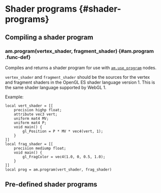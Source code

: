 
# Shader programs {#shader-programs}

## Compiling a shader program

### am.program(vertex_shader, fragment_shader) {#am.program .func-def}

Compiles and returns a shader program for use with
[`am.use_program`](#am.use_program) nodes.

`vertex_shader` and `fragment_shader` should be the sources for the vertex and
fragment shaders in the OpenGL ES shader language version 1.  This is the same
shader language supported by WebGL 1.

Example:

~~~ {.lua}
local vert_shader = [[
    precision highp float;
    attribute vec3 vert;
    uniform mat4 MV;
    uniform mat4 P;
    void main() {
        gl_Position = P * MV * vec4(vert, 1);
    }
]]
local frag_shader = [[
    precision mediump float;
    void main() {
        gl_FragColor = vec4(1.0, 0, 0.5, 1.0);
    }
]]
local prog = am.program(vert_shader, frag_shader)
~~~

## Pre-defined shader programs
